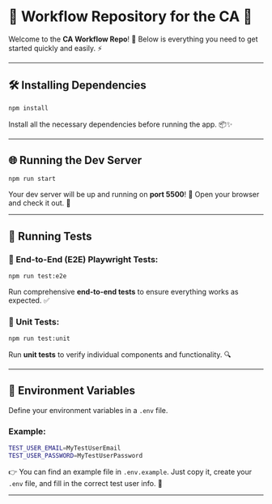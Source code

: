 # 🚀 Workflow Repository for the CA 🌟  

Welcome to the **CA Workflow Repo**! 🎉 Below is everything you need to get started quickly and easily. ⚡  

---

## 🛠️ Installing Dependencies  
```bash
npm install
```  
Install all the necessary dependencies before running the app. 📦✨  

---

## 🌐 Running the Dev Server  
```bash
npm run start
```  
Your dev server will be up and running on **port 5500**! 🌟 Open your browser and check it out. 🚀  

---

## 🧪 Running Tests  

### 🧵 End-to-End (E2E) Playwright Tests:  
```bash
npm run test:e2e
```  
Run comprehensive **end-to-end tests** to ensure everything works as expected. ✅  

### 🧩 Unit Tests:  
```bash
npm run test:unit
```  
Run **unit tests** to verify individual components and functionality. 🔍  

---

## 🌱 Environment Variables  

Define your environment variables in a `.env` file.  

### Example:  
```bash
TEST_USER_EMAIL=MyTestUserEmail
TEST_USER_PASSWORD=MyTestUserPassword
```  

👉 You can find an example file in `.env.example`. Just copy it, create your `.env` file, and fill in the correct test user info. 🔑  

---



